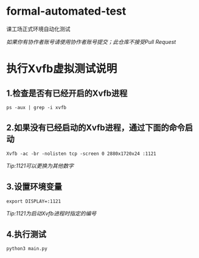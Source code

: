 # formal-automated-test
课工场正式环境自动化测试

*如果你有协作者账号请使用协作者账号提交；此仓库不接受Pull Request*

# 执行Xvfb虚拟测试说明

## 1.检查是否有已经开启的Xvfb进程
```ps -aux | grep -i xvfb```

## 2.如果没有已经启动的Xvfb进程，通过下面的命令启动
```Xvfb -ac -br -nolisten tcp -screen 0 2880x1720x24 :1121```

*Tip:1121可以更换为其他数字*

## 3.设置环境变量
```export DISPLAY=:1121```

*Tip:1121为启动Xvfb进程时指定的编号*

## 4.执行测试
```python3 main.py```
